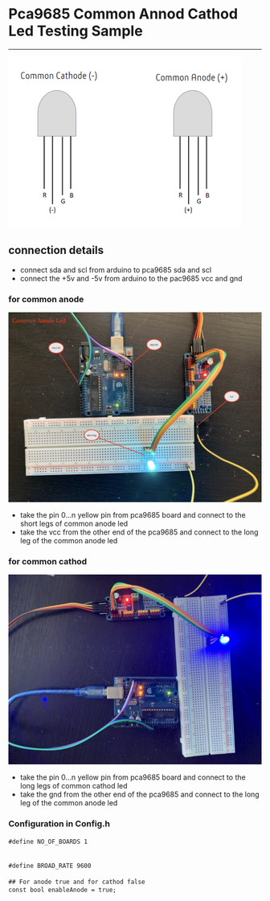 # Pca9685 Common Annod Cathod Led Testing Sample 

----

![img](image/common-annod-cathod-led.png)



## connection details 

* connect sda and scl from arduino to pca9685 sda and scl 
* connect the +5v and -5v from arduino to the pac9685 vcc and gnd 

### for common anode 
![img](image/connections-common-anode.JPG)
* take the pin 0...n yellow pin from pca9685 board and connect to the short legs of common anode led 
* take the vcc from the other end of the pca9685 and connect to the long leg of the common anode led 

### for common cathod 
![img](image/connections-common-cathode.JPG)
* take the pin 0...n yellow pin from pca9685 board and connect to the long legs of common cathod led 
* take the gnd from the other end of the pca9685 and connect to the long leg of the common anode led 


### Configuration in Config.h 
```
#define NO_OF_BOARDS 1


#define BROAD_RATE 9600

## For anode true and for cathod false 
const bool enableAnode = true;

```